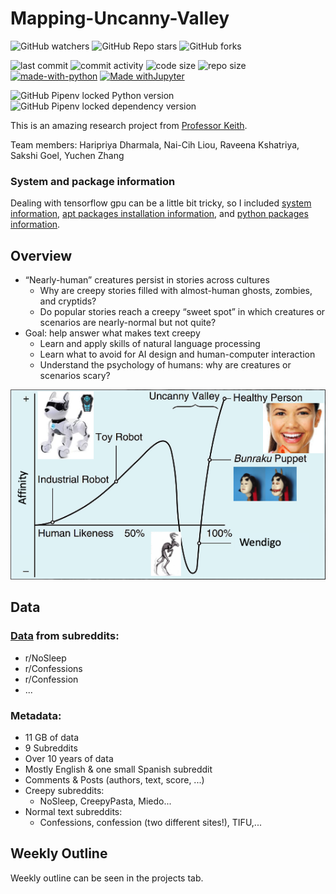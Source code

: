 # Mapping-Uncanny-Valley
![GitHub watchers](https://img.shields.io/github/watchers/anthonyive/Research-Mapping-Uncanny-Valley?style=social)
![GitHub Repo stars](https://img.shields.io/github/stars/anthonyive/Research-Mapping-Uncanny-Valley?style=social)
![GitHub forks](https://img.shields.io/github/forks/anthonyive/Research-Mapping-Uncanny-Valley?style=social)

![last commit](https://img.shields.io/github/last-commit/anthonyive/Research-Mapping-Uncanny-Valley?style=flat-square)
![commit activity](https://img.shields.io/github/commit-activity/m/anthonyive/Research-Mapping-Uncanny-Valley?style=flat-square)
![code size](https://img.shields.io/github/languages/code-size/anthonyive/Research-Mapping-Uncanny-Valley?style=flat-square)
![repo size](https://img.shields.io/github/repo-size/anthonyive/Research-Mapping-Uncanny-Valley?style=flat-square)
[![made-with-python](https://img.shields.io/badge/Made%20with-Python-1f425f.svg?style=flat-square)](https://www.python.org/)
[![Made withJupyter](https://img.shields.io/badge/Made%20with-Jupyter-orange?style=flat-square&logo=Jupyter)](https://jupyter.org/try)

![GitHub Pipenv locked Python version](https://img.shields.io/github/pipenv/locked/python-version/anthonyive/Research-Mapping-Uncanny-Valley?style=flat-square)
![GitHub Pipenv locked dependency version](https://img.shields.io/github/pipenv/locked/dependency-version/anthonyive/Research-Mapping-Uncanny-Valley/tensorflow?style=flat-square)



This is an amazing research project from [Professor Keith](https://www.isi.edu/people/keithab/about).

Team members: Haripriya Dharmala, Nai-Cih Liou, Raveena Kshatriya, Sakshi Goel, Yuchen Zhang

### System and package information
Dealing with tensorflow gpu can be a little bit tricky, so I included [system information](hardinfo.txt), [apt packages installation information](packinfo.txt), and [python packages information](Pipfile).

## Overview
- “Nearly-human” creatures persist in stories across cultures
    - Why are creepy stories filled with almost-human ghosts, zombies, and cryptids?
    - Do popular stories reach a creepy “sweet spot” in which creatures or scenarios are nearly-normal but not quite?
- Goal: help answer what makes text creepy
    - Learn and apply skills of natural language processing
    - Learn what to avoid for AI design and human-computer interaction
    - Understand the psychology of humans: why are creatures or scenarios scary?

![Uncanny Valley](./Presentations/overview.png)

## Data 
### [Data](https://tinyurl.com/y5dyh8sw) from subreddits:
- r/NoSleep
- r/Confessions
- r/Confession
- ...

### Metadata:
- 11 GB of data
- 9 Subreddits
- Over 10 years of data
- Mostly English & one small Spanish subreddit
- Comments & Posts (authors, text, score, ...)
- Creepy subreddits:
    - NoSleep, CreepyPasta, Miedo...
- Normal text subreddits:
    - Confessions, confession (two different sites!), TIFU,...

## Weekly Outline
Weekly outline can be seen in the projects tab.
